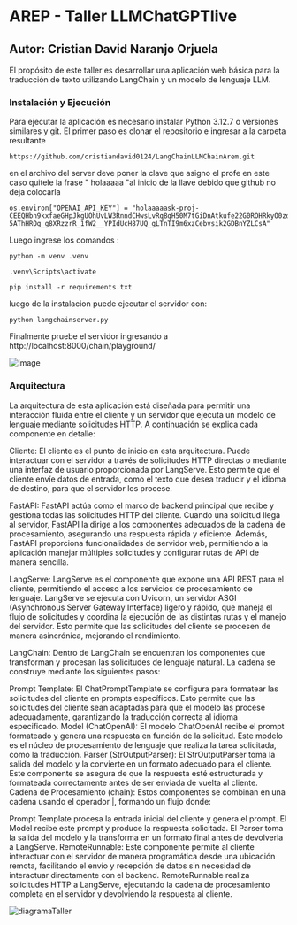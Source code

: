 # AREP - Taller LLMChatGPTlive
## Autor: Cristian David Naranjo Orjuela

El propósito de este taller es desarrollar una aplicación web básica para la traducción de texto utilizando LangChain y un modelo de lenguaje LLM.

### Instalación y Ejecución
Para ejecutar la aplicación es necesario instalar Python 3.12.7 o versiones similares y git. El primer paso es clonar el repositorio e ingresar a la carpeta resultante

```
https://github.com/cristiandavid0124/LangChainLLMChainArem.git
````

en el archivo del server deve poner la clave que asigno el profe en este caso quitele la frase " holaaaaa "al inicio de la llave debido  que github no deja colocarla



```
os.environ["OPENAI_API_KEY"] = "holaaaaask-proj-CEEQHbn9kxfaeGHpJkgUOhUvLW3RnndCHwsLvRq8qH50M7tGiDnAtkufe22G0ROHRkyO0zdgDKT3BlbkFJj1FfBu3H-5AThHROq_g8XRzzrR_1fW2__YPIdUcH87UQ_gLTnTI9m6xzCebvsik2GDBnYZLCsA"
```

Luego ingrese los comandos :

```
python -m venv .venv
```

```
.venv\Scripts\activate
```

```
pip install -r requirements.txt
```

luego de la instalacion puede ejecutar el servidor con:

```
python langchainserver.py
```

Finalmente pruebe el servidor ingresando a http://localhost:8000/chain/playground/ 

![image](https://github.com/user-attachments/assets/69fc7874-8098-4006-bc81-8a9788ebcf74)




### Arquitectura

La arquitectura de esta aplicación está diseñada para permitir una interacción fluida entre el cliente y un servidor que ejecuta un modelo de lenguaje mediante solicitudes HTTP. A continuación se explica cada componente en detalle:

Cliente: El cliente es el punto de inicio en esta arquitectura. Puede interactuar con el servidor a través de solicitudes HTTP directas o mediante una interfaz de usuario proporcionada por LangServe. Esto permite que el cliente envíe datos de entrada, como el texto que desea traducir y el idioma de destino, para que el servidor los procese.

FastAPI: FastAPI actúa como el marco de backend principal que recibe y gestiona todas las solicitudes HTTP del cliente. Cuando una solicitud llega al servidor, FastAPI la dirige a los componentes adecuados de la cadena de procesamiento, asegurando una respuesta rápida y eficiente. Además, FastAPI proporciona funcionalidades de servidor web, permitiendo a la aplicación manejar múltiples solicitudes y configurar rutas de API de manera sencilla.

LangServe: LangServe es el componente que expone una API REST para el cliente, permitiendo el acceso a los servicios de procesamiento de lenguaje. LangServe se ejecuta con Uvicorn, un servidor ASGI (Asynchronous Server Gateway Interface) ligero y rápido, que maneja el flujo de solicitudes y coordina la ejecución de las distintas rutas y el manejo del servidor. Esto permite que las solicitudes del cliente se procesen de manera asincrónica, mejorando el rendimiento.

LangChain: Dentro de LangChain se encuentran los componentes que transforman y procesan las solicitudes de lenguaje natural. La cadena se construye mediante los siguientes pasos:

Prompt Template: El ChatPromptTemplate se configura para formatear las solicitudes del cliente en prompts específicos. Esto permite que las solicitudes del cliente sean adaptadas para que el modelo las procese adecuadamente, garantizando la traducción correcta al idioma especificado.
Model (ChatOpenAI): El modelo ChatOpenAI recibe el prompt formateado y genera una respuesta en función de la solicitud. Este modelo es el núcleo de procesamiento de lenguaje que realiza la tarea solicitada, como la traducción.
Parser (StrOutputParser): El StrOutputParser toma la salida del modelo y la convierte en un formato adecuado para el cliente. Este componente se asegura de que la respuesta esté estructurada y formateada correctamente antes de ser enviada de vuelta al cliente.
Cadena de Procesamiento (chain): Estos componentes se combinan en una cadena usando el operador |, formando un flujo donde:

Prompt Template procesa la entrada inicial del cliente y genera el prompt.
El Model recibe este prompt y produce la respuesta solicitada.
El Parser toma la salida del modelo y la transforma en un formato final antes de devolverla a LangServe.
RemoteRunnable: Este componente permite al cliente interactuar con el servidor de manera programática desde una ubicación remota, facilitando el envío y recepción de datos sin necesidad de interactuar directamente con el backend. RemoteRunnable realiza solicitudes HTTP a LangServe, ejecutando la cadena de procesamiento completa en el servidor y devolviendo la respuesta al cliente.



![diagramaTaller](https://github.com/user-attachments/assets/705276b8-4b90-4039-976d-a852f594b22b)




